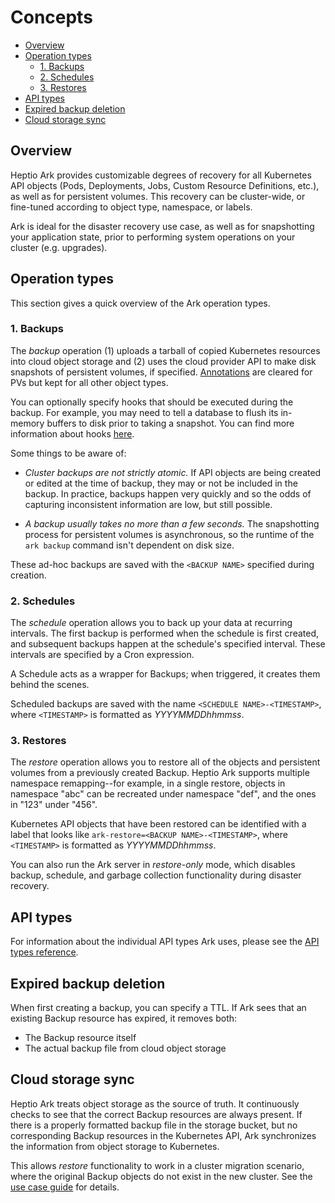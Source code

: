 # Concepts

* [Overview][0]
* [Operation types][1]
    * [1. Backups][2]
    * [2. Schedules][3]
    * [3. Restores][4]
* [API types][9]
* [Expired backup deletion][5]
* [Cloud storage sync][6]

## Overview

Heptio Ark provides customizable degrees of recovery for all Kubernetes API objects (Pods, Deployments, Jobs, Custom Resource Definitions, etc.), as well as for persistent volumes. This recovery can be cluster-wide, or fine-tuned according to object type, namespace, or labels.

Ark is ideal for the disaster recovery use case, as well as for snapshotting your application state, prior to performing system operations on your cluster (e.g. upgrades).

## Operation types

This section gives a quick overview of the Ark operation types.

### 1. Backups
The *backup* operation (1) uploads a tarball of copied Kubernetes resources into cloud object storage and (2) uses the cloud provider API to make disk snapshots of persistent volumes, if specified. [Annotations][8] are cleared for PVs but kept for all other object types.

You can optionally specify hooks that should be executed during the backup. For example, you may
need to tell a database to flush its in-memory buffers to disk prior to taking a snapshot. You can
find more information about hooks [here][11].

Some things to be aware of:
* *Cluster backups are not strictly atomic.* If API objects are being created or edited at the time of backup, they may or not be included in the backup. In practice, backups happen very quickly and so the odds of capturing inconsistent information are low, but still possible.

* *A backup usually takes no more than a few seconds.* The snapshotting process for persistent volumes is asynchronous, so the runtime of the `ark backup` command isn't dependent on disk size.

These ad-hoc backups are saved with the `<BACKUP NAME>` specified during creation.


### 2. Schedules
The *schedule* operation allows you to back up your data at recurring intervals. The first backup is performed when the schedule is first created, and subsequent backups happen at the schedule's specified interval. These intervals are specified by a Cron expression.

A Schedule acts as a wrapper for Backups; when triggered, it creates them behind the scenes.

Scheduled backups are saved with the name `<SCHEDULE NAME>-<TIMESTAMP>`, where `<TIMESTAMP>` is formatted as *YYYYMMDDhhmmss*.

### 3. Restores
The *restore* operation allows you to restore all of the objects and persistent volumes from a previously created Backup. Heptio Ark supports multiple namespace remapping--for example, in a single restore, objects in namespace "abc" can be recreated under namespace "def", and the ones in "123" under "456".

Kubernetes API objects that have been restored can be identified with a label that looks like `ark-restore=<BACKUP NAME>-<TIMESTAMP>`, where `<TIMESTAMP>` is formatted as *YYYYMMDDhhmmss*.

You can also run the Ark server in *restore-only* mode, which disables backup, schedule, and garbage collection functionality during disaster recovery.

## API types

For information about the individual API types Ark uses, please see the [API types reference][10].

## Expired backup deletion

When first creating a backup, you can specify a TTL. If Ark sees that an existing Backup resource has expired, it removes both:
* The Backup resource itself
* The actual backup file from cloud object storage

## Cloud storage sync

Heptio Ark treats object storage as the source of truth. It continuously checks to see that the correct Backup resources are always present. If there is a properly formatted backup file in the storage bucket, but no corresponding Backup resources in the Kubernetes API, Ark synchronizes the information from object storage to Kubernetes.

This allows *restore* functionality to work in a cluster migration scenario, where the original Backup objects do not exist in the new cluster. See the [use case guide][7] for details.

[0]: #overview
[1]: #operation-types
[2]: #1-backups
[3]: #2-schedules
[4]: #3-restores
[5]: #expired-backup-deletion
[6]: #cloud-storage-sync
[7]: use-cases.md#cluster-migration
[8]: https://kubernetes.io/docs/concepts/overview/working-with-objects/annotations/
[9]: #api-types
[10]: api-types/
[11]: hooks.md
